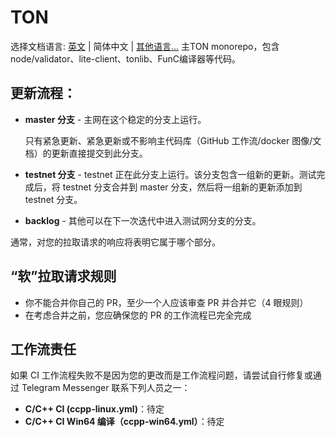 # TON
选择文档语言: [英文](../README.md) | 简体中文 | [其他语言...](./README_zh_CN.md)
主TON monorepo，包含node/validator、lite-client、tonlib、FunC编译器等代码。

## 更新流程：

* **master 分支** - 主网在这个稳定的分支上运行。

    只有紧急更新、紧急更新或不影响主代码库（GitHub 工作流/docker 图像/文档）的更新直接提交到此分支。

* **testnet 分支** - testnet 正在此分支上运行。该分支包含一组新的更新。测试完成后，将 testnet 分支合并到 master 分支，然后将一组新的更新添加到 testnet 分支。

* **backlog** - 其他可以在下一次迭代中进入测试网分支的分支。

通常，对您的拉取请求的响应将表明它属于哪个部分。


## “软”拉取请求规则

* 你不能合并你自己的 PR，至少一个人应该审查 PR 并合并它（4 眼规则）
* 在考虑合并之前，您应确保您的 PR 的工作流程已完全完成

## 工作流责任
如果 CI 工作流程失败不是因为您的更改而是工作流程问题，请尝试自行修复或通过 Telegram Messenger 联系下列人员之一：

* **C/C++ CI (ccpp-linux.yml)**：待定
* **C/C++ CI Win64 编译（ccpp-win64.yml）**：待定
